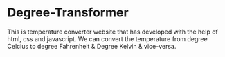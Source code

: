 # Degree-Transformer
This is temperature converter website that has developed with the help of html, css and javascript. We can convert the temperature from degree Celcius to degree Fahrenheit & Degree Kelvin & vice-versa.
